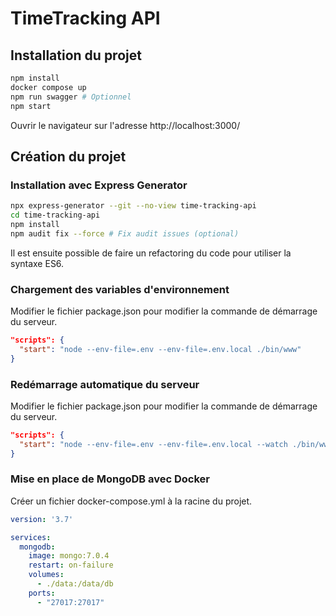 # TimeTracking API

## Installation du projet

```bash
npm install
docker compose up
npm run swagger # Optionnel
npm start
```

Ouvrir le navigateur sur l'adresse http://localhost:3000/

## Création du projet

### Installation avec Express Generator

```bash
npx express-generator --git --no-view time-tracking-api
cd time-tracking-api
npm install
npm audit fix --force # Fix audit issues (optional)
```

Il est ensuite possible de faire un refactoring du code
pour utiliser la syntaxe ES6.

### Chargement des variables d'environnement

Modifier le fichier package.json pour modifier la commande de démarrage du serveur.

```json
"scripts": {
  "start": "node --env-file=.env --env-file=.env.local ./bin/www"
}
```

### Redémarrage automatique du serveur

Modifier le fichier package.json pour modifier la commande de démarrage du serveur.

```json
"scripts": {
  "start": "node --env-file=.env --env-file=.env.local --watch ./bin/www"
}
```

### Mise en place de MongoDB avec Docker

Créer un fichier docker-compose.yml à la racine du projet.

```yaml
version: '3.7'

services:
  mongodb:
    image: mongo:7.0.4
    restart: on-failure
    volumes:
      - ./data:/data/db
    ports:
      - "27017:27017"
```

